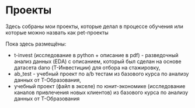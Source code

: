 # Проекты
  Здесь собраны мои проекты, которые делал в процессе обучения или которые можно назвать как pet-проекты
  
  Пока здесь размещёны:
  - t-invest (исследование в python + описание в pdf) - разведочный анализ данных (EDA) с описанием, который был сделан на основе датасета dano (Т-Инвестиции) для отбора на стажировку,
  - ab_test - учебный проект по a/b тестам из базового курса по анализу данных от Т-Образования,
  - учебный проект (файл в экселе) по юнит-экономике (исследование каналов привлечения новых клиентов) из базового курса по анализу данных от Т-Образования

  
